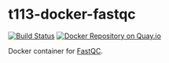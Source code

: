# t113-docker-fastqc

[![Build Status](https://travis-ci.org/team113sanger/t113-docker-fastqc.svg?branch=master)](https://travis-ci.org/team113sanger/t113-docker-fastqc)
[![Docker Repository on Quay.io](https://quay.io/repository/team113sanger/fastqc/status "Docker Repository on Quay.io")](https://quay.io/repository/team113sanger/fastqc)

Docker container for [FastQC](https://www.bioinformatics.babraham.ac.uk/projects/fastqc/).

